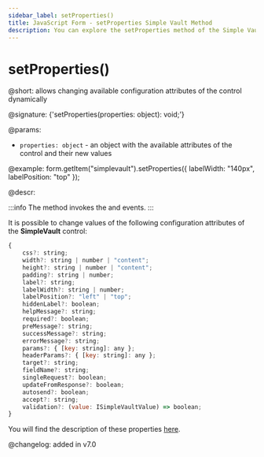 ```yaml
---
sidebar_label: setProperties()
title: JavaScript Form - setProperties Simple Vault Method 
description: You can explore the setProperties method of the Simple Vault control of Form in the documentation of the DHTMLX JavaScript UI library. Browse developer guides and API reference, try out code examples and live demos, and download a free 30-day evaluation version of DHTMLX Suite.
---
```


# setProperties()

@short: allows changing available configuration attributes of the control dynamically

@signature: {'setProperties(properties: object): void;'}

@params:
- `properties: object` - an object with the available attributes of the control and their new values

@example:
form.getItem("simplevault").setProperties({
    labelWidth: "140px", 
    labelPosition: "top"
});
 
@descr:

:::info
The method invokes the [](form/api/simplevault/simplevault_afterchangeproperties_event.md) and [](form/api/simplevault/simplevault_beforechangeproperties_event.md) events.
:::

It is possible to change values of the following configuration attributes of the **SimpleVault** control:

~~~js
{
	css?: string;
	width?: string | number | "content";
	height?: string | number | "content";
	padding?: string | number;
	label?: string;
	labelWidth?: string | number;
	labelPosition?: "left" | "top";
	hiddenLabel?: boolean;
	helpMessage?: string;
	required?: boolean;
	preMessage?: string;
	successMessage?: string;
	errorMessage?: string;
	params?: { [key: string]: any };
	headerParams?: { [key: string]: any };
	target?: string;
	fieldName?: string;
	singleRequest?: boolean;
	updateFromResponse?: boolean;
	autosend?: boolean;
	accept?: string;
	validation?: (value: ISimpleVaultValue) => boolean;
}
~~~

You will find the description of these properties [here](form/api/simplevault/api_simplevault_properties.md).

@changelog: added in v7.0
